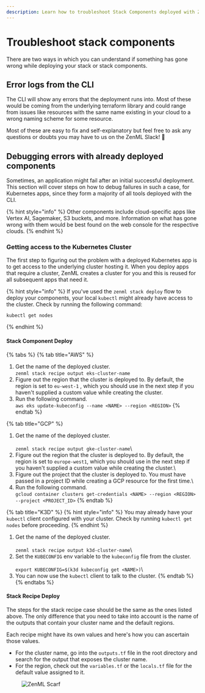 ```yaml
---
description: Learn how to troubleshoot Stack Components deployed with ZenML.
---
```


# Troubleshoot stack components

There are two ways in which you can understand if something has gone wrong while deploying your stack or stack components.

## Error logs from the CLI

The CLI will show any errors that the deployment runs into. Most of these would be coming from the underlying terraform library and could range from issues like resources with the same name existing in your cloud to a wrong naming scheme for some resource.

Most of these are easy to fix and self-explanatory but feel free to ask any questions or doubts you may have to us on the ZenML Slack! 🙋‍

## Debugging errors with already deployed components

Sometimes, an application might fail after an initial successful deployment. This section will cover steps on how to debug failures in such a case, for Kubernetes apps, since they form a majority of all tools deployed with the CLI.

{% hint style="info" %}
Other components include cloud-specific apps like Vertex AI, Sagemaker, S3 buckets, and more. Information on what has gone wrong with them would be best found on the web console for the respective clouds.
{% endhint %}

### Getting access to the Kubernetes Cluster

The first step to figuring out the problem with a deployed Kubernetes app is to get access to the underlying cluster hosting it. When you deploy apps that require a cluster, ZenML creates a cluster for you and this is reused for all subsequent apps that need it.

{% hint style="info" %}
If you've used the `zenml stack deploy` flow to deploy your components, your local `kubectl` might already have access to the cluster. Check by running the following command:

```
kubectl get nodes
```
{% endhint %}

#### Stack Component Deploy

{% tabs %}
{% tab title="AWS" %}
1. Get the name of the deployed cluster.\
   `zenml stack recipe output eks-cluster-name`
2. Figure out the region that the cluster is deployed to. By default, the region is set to `eu-west-1` , which you should use in the next step if you haven't supplied a custom value while creating the cluster.
3. Run the following command.\
   `aws eks update-kubeconfig --name <NAME> --region <REGION>`
{% endtab %}

{% tab title="GCP" %}
1. Get the name of the deployed cluster.\
   \
   `zenml stack recipe output gke-cluster-name`\\
2. Figure out the region that the cluster is deployed to. By default, the region is set to `europe-west1`, which you should use in the next step if you haven't supplied a custom value while creating the cluster.\\
3. Figure out the project that the cluster is deployed to. You must have passed in a project ID while creating a GCP resource for the first time.\\
4. Run the following command.\
   `gcloud container clusters get-credentials <NAME> --region <REGION> --project <PROJECT_ID>`
{% endtab %}

{% tab title="K3D" %}
{% hint style="info" %}
You may already have your `kubectl` client configured with your cluster. Check by running `kubectl get nodes` before proceeding.
{% endhint %}

1. Get the name of the deployed cluster.\
   \
   `zenml stack recipe output k3d-cluster-name`\\
2. Set the `KUBECONFIG` env variable to the `kubeconfig` file from the cluster.\
   \
   `export KUBECONFIG=$(k3d kubeconfig get <NAME>)`\\
3. You can now use the `kubectl` client to talk to the cluster.
{% endtab %}
{% endtabs %}

#### Stack Recipe Deploy

The steps for the stack recipe case should be the same as the ones listed above. The only difference that you need to take into account is the name of the outputs that contain your cluster name and the default regions.

Each recipe might have its own values and here's how you can ascertain those values.

* For the cluster name, go into the `outputs.tf` file in the root directory and search for the output that exposes the cluster name.
* For the region, check out the `variables.tf` or the `locals.tf` file for the default value assigned to it.

<figure><img src="https://static.scarf.sh/a.png?x-pxid=f0b4f458-0a54-4fcd-aa95-d5ee424815bc" alt="ZenML Scarf"><figcaption></figcaption></figure>
